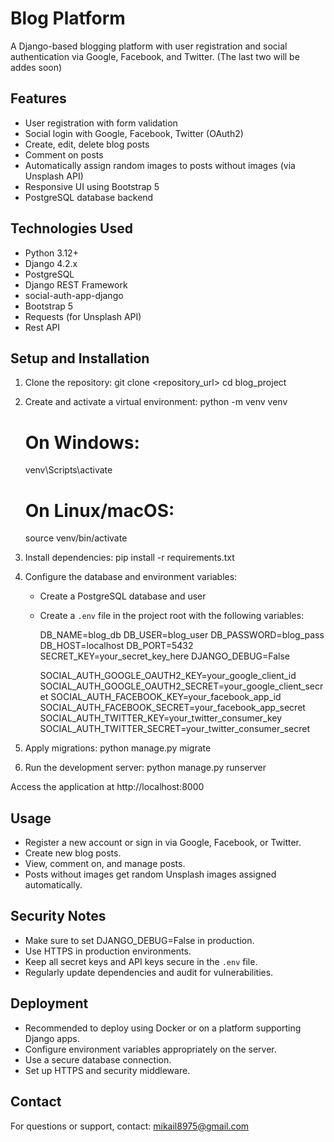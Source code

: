 Blog Platform
=============
A Django-based blogging platform with user registration and social authentication via Google, Facebook, and Twitter. (The last two will be addes soon)

Features
--------
- User registration with form validation
- Social login with Google, Facebook, Twitter (OAuth2)
- Create, edit, delete blog posts
- Comment on posts
- Automatically assign random images to posts without images (via Unsplash API)
- Responsive UI using Bootstrap 5
- PostgreSQL database backend

Technologies Used
-----------------
- Python 3.12+
- Django 4.2.x
- PostgreSQL
- Django REST Framework
- social-auth-app-django
- Bootstrap 5
- Requests (for Unsplash API)
- Rest API

Setup and Installation
----------------------
1. Clone the repository:
   git clone <repository_url>
   cd blog_project

2. Create and activate a virtual environment:
   python -m venv venv
   # On Windows:
   venv\Scripts\activate
   # On Linux/macOS:
   source venv/bin/activate

3. Install dependencies:
   pip install -r requirements.txt

4. Configure the database and environment variables:
   - Create a PostgreSQL database and user
   - Create a `.env` file in the project root with the following variables:

     DB_NAME=blog_db
     DB_USER=blog_user
     DB_PASSWORD=blog_pass
     DB_HOST=localhost
     DB_PORT=5432
     SECRET_KEY=your_secret_key_here
     DJANGO_DEBUG=False

     SOCIAL_AUTH_GOOGLE_OAUTH2_KEY=your_google_client_id
     SOCIAL_AUTH_GOOGLE_OAUTH2_SECRET=your_google_client_secret
     SOCIAL_AUTH_FACEBOOK_KEY=your_facebook_app_id
     SOCIAL_AUTH_FACEBOOK_SECRET=your_facebook_app_secret
     SOCIAL_AUTH_TWITTER_KEY=your_twitter_consumer_key
     SOCIAL_AUTH_TWITTER_SECRET=your_twitter_consumer_secret

5. Apply migrations:
   python manage.py migrate

6. Run the development server:
   python manage.py runserver

Access the application at http://localhost:8000

Usage
-----
- Register a new account or sign in via Google, Facebook, or Twitter.
- Create new blog posts.
- View, comment on, and manage posts.
- Posts without images get random Unsplash images assigned automatically.

Security Notes
--------------
- Make sure to set DJANGO_DEBUG=False in production.
- Use HTTPS in production environments.
- Keep all secret keys and API keys secure in the `.env` file.
- Regularly update dependencies and audit for vulnerabilities.

Deployment
----------
- Recommended to deploy using Docker or on a platform supporting Django apps.
- Configure environment variables appropriately on the server.
- Use a secure database connection.
- Set up HTTPS and security middleware.

Contact
-------
For questions or support, contact: mikail8975@gmail.com
